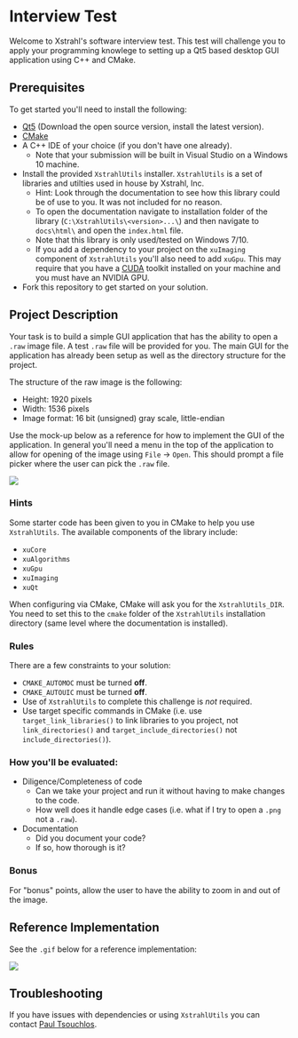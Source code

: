 # Interview Test
Welcome to Xstrahl's software interview test. This test will challenge you to apply your programming knowlege to setting up a Qt5 based desktop GUI application using C++ and CMake. 

## Prerequisites
To get started you'll need to install the following:
* [Qt5](https://www.qt.io/download) (Download the open source version, install the latest version).
* [CMake](https://cmake.org/download/)
* A C++ IDE of your choice (if you don't have one already).
    * Note that your submission will be built in Visual Studio on a Windows 10 machine.
* Install the provided `XstrahlUtils` installer. `XstrahlUtils` is a set of libraries and utilties used in house by Xstrahl, Inc.
    * Hint: Look through the documentation to see how this library could be of use to you. It was not included for no reason. 
    * To open the documentation navigate to installation folder of the library (`C:\XstrahlUtils\<version>...\`) and then navigate to `docs\html\` and open the `index.html` file. 
    * Note that this library is only used/tested on Windows 7/10.
    * If you add a dependency to your project on the `xuImaging` component of `XstrahlUtils` you'll also need to add `xuGpu`. This may require that you have a [CUDA](https://developer.nvidia.com/cuda-toolkit/whatsnew) toolkit installed on your machine and you must have an NVIDIA GPU.  
* Fork this repository to get started on your solution. 

## Project Description
Your task is to build a simple GUI application that has the ability to open a `.raw` image file. A test `.raw` file will be provided for you. The main GUI for the application has already been setup as well as the directory structure for the project.  

The structure of the raw image is the following:
* Height: 1920 pixels
* Width: 1536 pixels 
* Image format: 16 bit (unsigned) gray scale, little-endian

Use the mock-up below as a reference for how to implement the GUI of the application. In general you'll need a menu in the top of the application to allow for opening of the image using `File` -> `Open`. This should prompt a file picker where the user can pick the `.raw` file. 

![](https://i.imgur.com/bbvEHVe.png)

### Hints
Some starter code has been given to you in CMake to help you use `XstrahlUtils`. The available components of the library include:
* `xuCore`
* `xuAlgorithms`
* `xuGpu`
* `xuImaging`
* `xuQt`

When configuring via CMake, CMake will ask you for the `XstrahlUtils_DIR`. You need to set this to the `cmake` folder of the `XstrahlUtils` installation directory (same level where the documentation is installed). 
### Rules
There are a few constraints to your solution:
* `CMAKE_AUTOMOC` must be turned **off**.
* `CMAKE_AUTOUIC` must be turned **off**. 
* Use of `XstrahlUtils` to complete this challenge is *not* required.
* Use target specific commands in CMake (i.e. use `target_link_libraries()` to link libraries to you project, not `link_directories()` and `target_include_directories()` not `include_directories()`).

### How you'll be evaluated:
* Diligence/Completeness of code 
    * Can we take your project and run it without having to make changes to the code.
    * How well does it handle edge cases (i.e. what if I try to open a `.png` not a `.raw`).
* Documentation
    * Did you document your code?
    * If so, how thorough is it? 

### Bonus
For "bonus" points, allow the user to have the ability to zoom in and out of the image. 

## Reference Implementation
See the `.gif` below for a reference implementation:

![](https://i.imgur.com/Le5ukLX.gif)

## Troubleshooting
If you have issues with dependencies or using `XstrahlUtils` you can contact [Paul Tsouchlos](mailto:PaulTsouchlos@xstrahl.com). 
